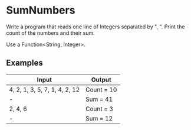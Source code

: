 # SumNumbers

Write a program that reads one line of Integers separated by ", ". Print the count of the numbers and their sum.

Use a Function<String, Integer>.

Examples
------------

Input	| Output
-------|------
4, 2, 1, 3, 5, 7, 1, 4, 2, 12 |Count = 10
-|Sum = 41
2, 4, 6 | Count = 3
-|Sum = 12


                     
